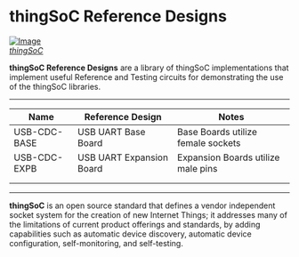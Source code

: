 # thingSoC Reference Designs

[![Image](http://thingsoc.github.io/img/projects/thingSoC/thingSoC_thumb.png?raw=true)  
*thingSoC*](http://thingsoc.github.io)

**thingSoC Reference Designs** are a library of thingSoC implementations that implement
useful Reference and Testing circuits for demonstrating the use of the thingSoC libraries.

---------------------------------------------------------------


Name         | Reference Design         | Notes 
------------ | ------------------------ | -----
USB-CDC-BASE | USB UART Base Board      | Base Boards utilize female sockets        
USB-CDC-EXPB | USB UART Expansion Board | Expansion Boards utilize male pins        
             |                          |        
             |                          |        
---------------------------------------------------------------



**thingSoC** is an open source standard that defines a
vendor independent socket system for the creation of new Internet Things;
it addresses many of the limitations of current product offerings
and standards, by adding capabilities such as automatic device discovery, 
automatic device configuration, self-monitoring, and self-testing. 

